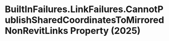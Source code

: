# BuiltInFailures.LinkFailures.CannotPublishSharedCoordinatesToMirroredNonRevitLinks Property (2025)

﻿